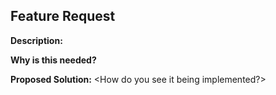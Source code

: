## Feature Request

**Description:**
<Describe the feature you want>

**Why is this needed?**
<Explain the problem this solves>

**Proposed Solution:**
<How do you see it being implemented?>

